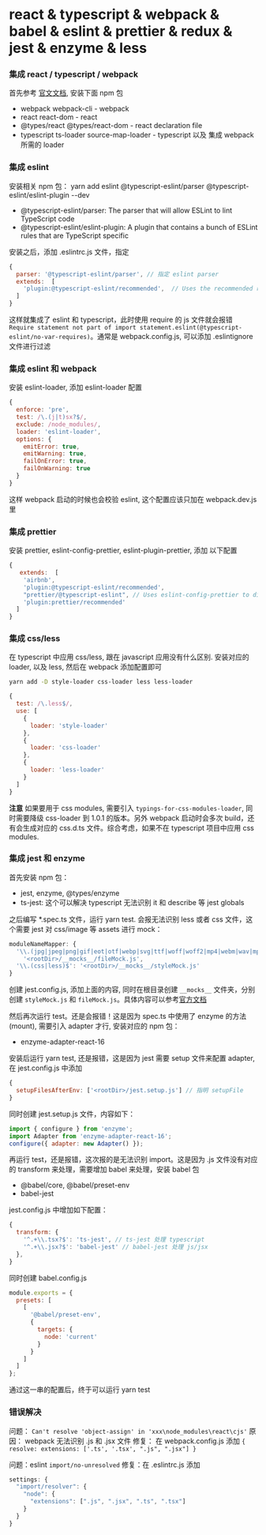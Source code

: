 react & typescript & webpack & babel & eslint & prettier & redux & jest & enzyme & less
====================================================================

### 集成 react / typescript / webpack

首先参考 [官文文档](https://www.typescriptlang.org/docs/handbook/react-&-webpack.html), 安装下面 npm 包

+ webpack webpack-cli - webpack
+ react react-dom - react
+ @types/react @types/react-dom - react declaration file
+ typescript ts-loader source-map-loader - typescript 以及 集成 webpack 所需的 loader

### 集成 eslint

安装相关 npm 包： yarn add eslint @typescript-eslint/parser @typescript-eslint/eslint-plugin --dev

+ @typescript-eslint/parser: The parser that will allow ESLint to lint TypeScript code
+ @typescript-eslint/eslint-plugin: A plugin that contains a bunch of ESLint rules that are TypeScript specific

安装之后，添加 .eslintrc.js 文件，指定 

```js
{
  parser: '@typescript-eslint/parser', // 指定 eslint parser
  extends:  [
    'plugin:@typescript-eslint/recommended',  // Uses the recommended rules from the @typescript-eslint/eslint-plugin
  ]
}
```

这样就集成了 eslint 和 typescript，此时使用 require 的 js 文件就会报错 `Require statement not part of import statement.eslint(@typescript-eslint/no-var-requires)`。通常是 webpack.config.js, 可以添加 .eslintignore 文件进行过滤

### 集成 eslint 和 webpack

安装 eslint-loader, 添加 eslint-loader 配置

```js
{
  enforce: 'pre',
  test: /\.(j|t)sx?$/,
  exclude: /node_modules/,
  loader: 'eslint-loader',
  options: {
    emitError: true,
    emitWarning: true,
    failOnError: true,
    failOnWarning: true
  }
}
```
这样 webpack 启动的时候也会校验 eslint, 这个配置应该只加在 webpack.dev.js 里

### 集成 prettier

安装 prettier, eslint-config-prettier, eslint-plugin-prettier, 添加 以下配置

```js
{
   extends:  [
    'airbnb',
    'plugin:@typescript-eslint/recommended',
    "prettier/@typescript-eslint", // Uses eslint-config-prettier to disable ESLint rules from @typescript-eslint/eslint-plugin that would conflict with prettier
    'plugin:prettier/recommended'
  ]
}
```

### 集成 css/less

在 typescript 中应用 css/less, 跟在 javascript 应用没有什么区别. 安装对应的 loader, 以及 less, 然后在 webpack 添加配置即可

```sh
yarn add -D style-loader css-loader less less-loader
```

```js
{
  test: /\.less$/,
  use: [
    {
      loader: 'style-loader'
    },
    {
      loader: 'css-loader'
    },
    {
      loader: 'less-loader'
    }
  ]
}
```

__注意__ 如果要用于 css modules, 需要引入 `typings-for-css-modules-loader`, 同时需要降级 css-loader 到 1.0.1 的版本。另外 webpack 启动时会多次 build，还有会生成对应的 css.d.ts 文件。综合考虑，如果不在 typescript 项目中应用 css modules.

### 集成 jest 和 enzyme

首先安装 npm 包：
+ jest, enzyme, @types/enzyme
+ ts-jest: 这个可以解决 typescript 无法识别 it 和 describe 等 jest globals

之后编写 *.spec.ts 文件，运行 yarn test. 会报无法识别 less 或者 css 文件，这个需要 jest 对 css/image 等 assets 进行 mock：

```js
moduleNameMapper: {
  '\\.(jpg|jpeg|png|gif|eot|otf|webp|svg|ttf|woff|woff2|mp4|webm|wav|mp3|m4a|aac|oga)$':
    '<rootDir>/__mocks__/fileMock.js',
  '\\.(css|less)$': '<rootDir>/__mocks__/styleMock.js'
}
```

创建 jest.config.js, 添加上面的内容, 同时在根目录创建 `__mocks__` 文件夹，分别创建 `styleMock.js` 和 `fileMock.js`。具体内容可以参考[官方文档](https://jestjs.io/docs/en/webpack#handling-static-assets)

然后再次运行 test。还是会报错！这是因为 spec.ts 中使用了 enzyme 的方法(mount), 需要引入 adapter 才行, 安装对应的 npm 包：

+ enzyme-adapter-react-16

安装后运行 yarn test, 还是报错，这是因为 jest 需要 setup 文件来配置 adapter, 在 jest.config.js 中添加
```js
{
  setupFilesAfterEnv: ['<rootDir>/jest.setup.js'] // 指明 setupFile 
}
```
同时创建 jest.setup.js 文件，内容如下：

```js
import { configure } from 'enzyme';
import Adapter from 'enzyme-adapter-react-16';
configure({ adapter: new Adapter() });
```

再运行 test，还是报错，这次报的是无法识别 import。这是因为 .js 文件没有对应的 transform 来处理，需要增加 babel 来处理，安装 babel 包

+ @babel/core, @babel/preset-env
+ babel-jest

jest.config.js 中增加如下配置：

```js
{
  transform: {
    '^.+\\.tsx?$': 'ts-jest', // ts-jest 处理 typescript
    '^.+\\.jsx?$': 'babel-jest' // babel-jest 处理 js/jsx 
  },
}
```

同时创建 babel.config.js

```js
module.exports = {
  presets: [
    [
      '@babel/preset-env',
      {
        targets: {
          node: 'current'
        }
      }
    ]
  ]
};
```
通过这一串的配置后，终于可以运行 yarn test


### 错误解决

问题： `Can't resolve 'object-assign' in 'xxx\node_modules\react\cjs'`
原因： webpack 无法识别 .js 和 .jsx 文件
修复： 在 webpack.config.js 添加 `{ resolve: extensions: ['.ts', '.tsx', ".js", ".jsx"] }`


问题：eslint `import/no-unresolved`
修复：在 .eslintrc.js 添加
```js
settings: {
  "import/resolver": {
    "node": {
      "extensions": [".js", ".jsx", ".ts", ".tsx"]
    }
  }
}
```
